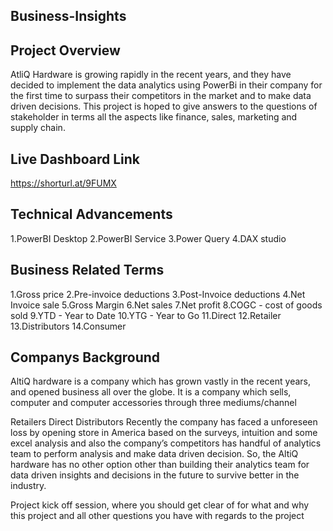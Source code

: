 ## Business-Insights

## Project Overview
AtliQ Hardware is growing rapidly in the recent years, and they have decided to implement the data analytics using PowerBi in their company for the first time to surpass their competitors in the market and to make data driven decisions. This project is hoped to give answers to the questions of stakeholder in terms all the aspects like finance, sales, marketing and supply chain.

## Live Dashboard Link
https://shorturl.at/9FUMX

## Technical Advancements
1.PowerBI Desktop
2.PowerBI Service
3.Power Query
4.DAX studio

## Business Related Terms
1.Gross price
2.Pre-invoice deductions
3.Post-Invoice deductions
4.Net Invoice sale
5.Gross Margin
6.Net sales
7.Net profit
8.COGC - cost of goods sold
9.YTD - Year to Date
10.YTG - Year to Go
11.Direct
12.Retailer
13.Distributors
14.Consumer

## Companys Background

AltiQ hardware is a company which has grown vastly in the recent years, and opened business all over the globe. It is a company which sells, computer and computer accessories through three mediums/channel

Retailers
Direct
Distributors
Recently the company has faced a unforeseen loss by opening store in America based on the surveys, intuition and some excel analysis and also the company’s competitors has handful of analytics team to perform analysis and make data driven decision. So, the AltiQ hardware has no other option other than building their analytics team for data driven insights and decisions in the future to survive better in the industry.

Project kick off session, where you should get clear of for what and why this project and all other questions you have with regards to the project
